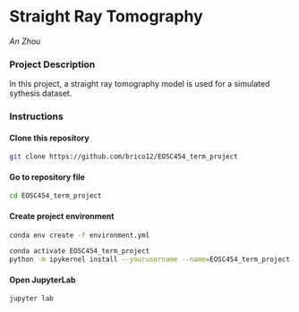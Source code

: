 #  Straight Ray Tomography
_An Zhou_
### Project Description
In this project, a straight ray tomography model is used for a simulated sythesis dataset.

### Instructions

#### Clone this repository
```bash
git clone https://github.com/brico12/EOSC454_term_project
```

#### Go to repository file 
```bash
cd EOSC454_term_project
```

#### Create project environment
```bash
conda env create -f environment.yml
```
```bash
conda activate EOSC454_term_project
python -m ipykernel install --yourusername --name=EOSC454_term_project

```

#### Open JupyterLab
```bash
jupyter lab
```
